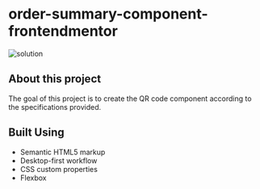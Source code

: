 # order-summary-component-frontendmentor
![solution](https://github.com/andrewmartinn/order-summary-component-frontendmentor/assets/152824513/8e96db38-1649-49ca-ba6e-47713bb50371)

## About this project

The goal of this project is to create the QR code component according to the specifications provided.

## Built Using

- Semantic HTML5 markup
- Desktop-first workflow
- CSS custom properties
- Flexbox
